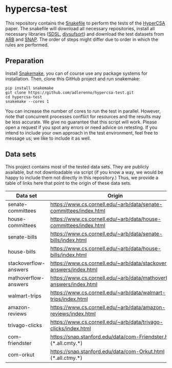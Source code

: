 # hypercsa-test

This repository contains the [Snakefile](https://snakemake.github.io) to perform the tests of the [HyperCSA](https://www.arxiv.org/abs/2506.05023) paper. 
The snakefile will download all necessary repositories, 
install all necessary libraries ([SDSL](https://github.com/simongog/sdsl-lite), [divsufsort](https://github.com/y-256/libdivsufsort/tree/master)) 
and download the test datasets from [ARB](https://www.cs.cornell.edu/~arb/data/) and [SNAP](https://snap.stanford.edu). 
The order of steps might differ due to order in which the rules are performed. 


## Preparation

Install [Snakemake](https://snakemake.github.io), 
you can of course use any package systems for installation.
Then, clone this GitHub project and run snakemake:

```
pip install snakemake
git clone https://github.com/adlerenno/hypercsa-test.git
cd hypercsa-test
snakemake --cores 1
```

You can increase the number of cores to run the test in parallel. 
However, note that concurrent processes conflict for resources and the results may be less accurate.
We give no guarantee that this script will work.
Please open a request if you spot any errors or need advice on retesting.
If you intend to include your own approach in the test environment, feel free to message us;
we like to include it as well.

## Data sets

This project contains most of the tested data sets. They are publicly available, but not downloadable via script (if you know a way, we would be happy to include them not directly in this repository.) Thus, we provide a table of links here that point to the origin of these data sets.

| Data set              | Origin                                                                |
|-----------------------|-----------------------------------------------------------------------|
| senate-committees     | https://www.cs.cornell.edu/~arb/data/senate-committees/index.html     |
| house-committees      | https://www.cs.cornell.edu/~arb/data/house-committees/index.html      |
| senate-bills          | https://www.cs.cornell.edu/~arb/data/senate-bills/index.html          |
| house-bills           | https://www.cs.cornell.edu/~arb/data/house-bills/index.html           |
| stackoverflow-answers | https://www.cs.cornell.edu/~arb/data/stackoverflow-answers/index.html |
| mathoverflow-answers  | https://www.cs.cornell.edu/~arb/data/mathoverflow-answers/index.html  |
| walmart-trips         | https://www.cs.cornell.edu/~arb/data/walmart-trips/index.html         |
| amazon-reviews        | https://www.cs.cornell.edu/~arb/data/amazon-reviews/index.html        |
| trivago-clicks        | https://www.cs.cornell.edu/~arb/data/trivago-clicks/index.html        |
| com-friendster        | https://snap.stanford.edu/data/com-Friendster.html (\*.all.cmty.\*)   |
| com-orkut             | https://snap.stanford.edu/data/com-Orkut.html (\*.all.ctmy.\*)        |

